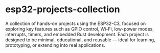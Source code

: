 # esp32-projects-collection
A collection of hands-on projects using the ESP32-C3, focused on exploring key features such as GPIO control, Wi-Fi, low-power modes, interrupts, timers, and embedded Rust development. Each project is designed to be minimal, educational, and reusable — ideal for learning, prototyping, or extending into real applications.
